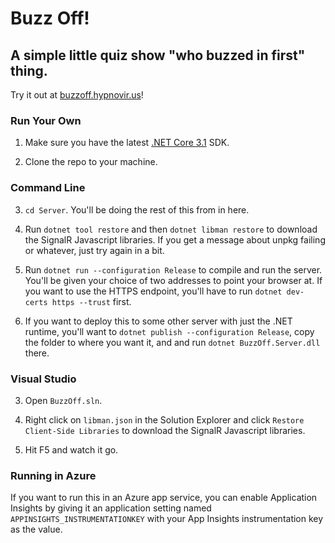 # Buzz Off!
## A simple little quiz show "who buzzed in first" thing.

Try it out at [buzzoff.hypnovir.us](https://buzzoff.hypnovir.us)!

### Run Your Own

1. Make sure you have the latest [.NET Core 3.1](https://dotnet.microsoft.com/download/dotnet-core/3.1) SDK.

2. Clone the repo to your machine.

### Command Line

3. `cd Server`. You'll be doing the rest of this from in here.

4. Run `dotnet tool restore` and then `dotnet libman restore` to download the SignalR Javascript libraries. If you get a message about unpkg failing or whatever, just try again in a bit.

5. Run `dotnet run --configuration Release` to compile and run the server. You'll be given your choice of two addresses to point your browser at. If you want to use the HTTPS endpoint, you'll have to run `dotnet dev-certs https --trust` first.

6. If you want to deploy this to some other server with just the .NET runtime, you'll want to `dotnet publish --configuration Release`, copy the folder to where you want it, and and run `dotnet BuzzOff.Server.dll` there.

### Visual Studio

3. Open `BuzzOff.sln`.

4. Right click on `libman.json` in the Solution Explorer and click `Restore Client-Side Libraries` to download the SignalR Javascript libraries.

5. Hit F5 and watch it go.

### Running in Azure

If you want to run this in an Azure app service, you can enable Application Insights by giving it an application setting named `APPINSIGHTS_INSTRUMENTATIONKEY` with your App Insights instrumentation key as the value.
